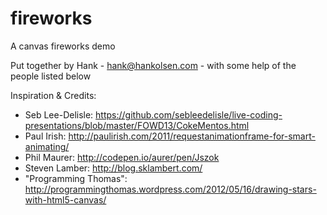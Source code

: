 fireworks
=========

A canvas fireworks demo


Put together by Hank - hank@hankolsen.com - with some help of the people listed below


Inspiration & Credits:
 * Seb Lee-Delisle: https://github.com/sebleedelisle/live-coding-presentations/blob/master/FOWD13/CokeMentos.html
 * Paul Irish: http://paulirish.com/2011/requestanimationframe-for-smart-animating/
 * Phil Maurer: http://codepen.io/aurer/pen/Jszok
 * Steven Lamber: http://blog.sklambert.com/
 * "Programming Thomas": http://programmingthomas.wordpress.com/2012/05/16/drawing-stars-with-html5-canvas/


